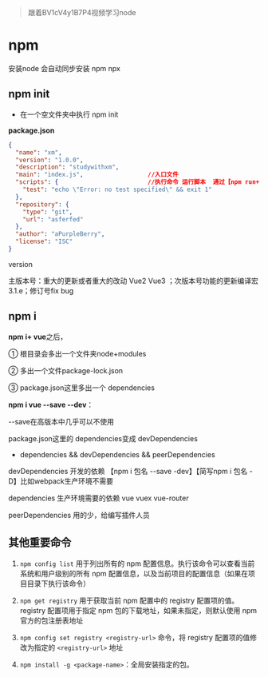 > 跟着BV1cV4y1B7P4视频学习node



# npm

安装node 会自动同步安装 npm  npx

## npm init

- 在一个空文件夹中执行 npm init

**package.json**

```json
{
  "name": "xm",
  "version": "1.0.0",
  "description": "studywithxm",
  "main": "index.js",                  //入口文件
  "scripts": {                         //执行命令 运行脚本  通过【npm run+命令】执行
    "test": "echo \"Error: no test specified\" && exit 1"
  },
  "repository": {
    "type": "git",
    "url": "asferfed"
  },
  "author": "aPurpleBerry",
  "license": "ISC"
}
```



version

主版本号：重大的更新或者重大的改动 Vue2 Vue3 ；次版本号功能的更新编译宏3.1.e；修订号fix bug

## npm i

**npm i+ vue**之后，

① 根目录会多出一个文件夹node+modules

② 多出一个文件package-lock.json

③ package.json这里多出一个 dependencies



 **npm i vue --save --dev**：

--save在高版本中几乎可以不使用

package.json这里的 dependencies变成 devDependencies

- dependencies && devDependencies && peerDependencies

devDependencies 开发的依赖  【npm i 包名 --save -dev】【简写npm i 包名 -D】比如webpack生产环境不需要

dependencies 生产环境需要的依赖 vue vuex vue-router

peerDependencies 用的少，给编写插件人员

## 其他重要命令

1. `npm config list` 用于列出所有的 npm 配置信息。执行该命令可以查看当前系统和用户级别的所有 npm 配置信息，以及当前项目的配置信息（如果在项目目录下执行该命令）

2. `npm get registry` 用于获取当前 npm 配置中的 registry 配置项的值。registry 配置项用于指定 npm 包的下载地址，如果未指定，则默认使用 npm 官方的包注册表地址

3.  `npm config set registry <registry-url>` 命令，将 registry 配置项的值修改为指定的 `<registry-url>` 地址

4. `npm install -g <package-name>`：全局安装指定的包。

   

   